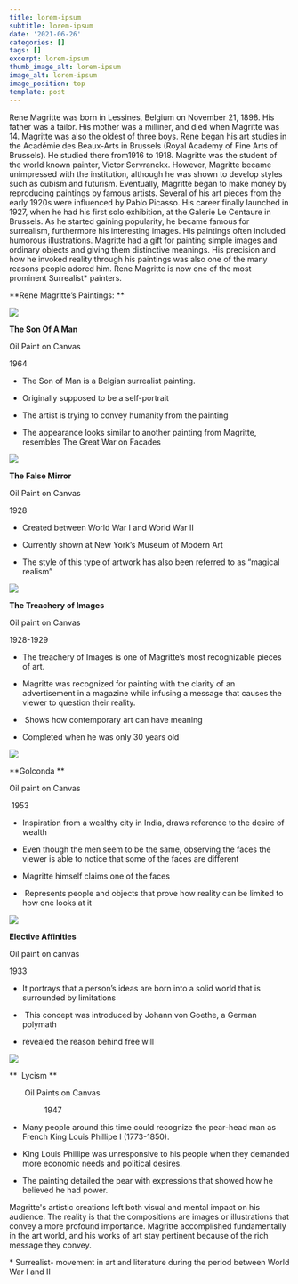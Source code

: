 ```yaml
---
title: lorem-ipsum
subtitle: lorem-ipsum
date: '2021-06-26'
categories: []
tags: []
excerpt: lorem-ipsum
thumb_image_alt: lorem-ipsum
image_alt: lorem-ipsum
image_position: top
template: post
---
```

Rene Magritte was born in Lessines, Belgium on November 21, 1898. His father was a tailor. His mother was a milliner, and died when Magritte was 14. Magritte was also the oldest of three boys. Rene began his art studies in the Académie des Beaux-Arts in Brussels (Royal Academy of Fine Arts of Brussels). He studied there from1916 to 1918. Magritte was the student of the world known painter, Victor Servranckx. However, Magritte became unimpressed with the institution, although he was shown to develop styles such as cubism and futurism. Eventually, Magritte began to make money by reproducing paintings by famous artists. Several of his art pieces from the early 1920s were influenced by Pablo Picasso. His career finally launched in 1927, when he had his first solo exhibition, at the Galerie Le Centaure in Brussels. As he started gaining popularity, he became famous for  surrealism, furthermore his interesting images. His paintings often included humorous illustrations. Magritte had a gift for painting simple images and ordinary objects and giving them distinctive meanings. His precision and how he invoked reality through his paintings was also one of the many reasons people adored him. Rene Magritte is now one of the most prominent Surrealist\* painters.  

**Rene Magritte’s Paintings: **

![](https://lh5.googleusercontent.com/dWpG76\_54G9Hrk2UY8x6bO0G50yw0x3q0ygTkNjU47F_OmAgxgMAEyBTLdzWPl6WNabWrK65LZMRv33K_shjcr_I-rb9Kk8hGSzyPwa8E0rZvv9DN8YKQEByPsPfUnnBltfT2dhx)

**The Son Of A Man** 

Oil Paint on Canvas

1964 

*   The Son of Man is a Belgian surrealist painting.

<!---->

*   Originally supposed to be a self-portrait

*   The artist is trying to convey humanity from the painting

*   The appearance looks similar to another painting from Magritte, resembles The Great War on Facades

![](https://lh6.googleusercontent.com/KRqLi475Rux-G1nAWJr92juZ6iIVyvNpEpZmekRQInWkBNWgaOLaVi8tnjWLqQMEF5yiuJODzW-Rd_kuviBRvStWDfPRGIjfRkurTNt6GJzOCxLw5NnmeyMD3GHISaS8zm8MjUCn)

**The False Mirror** 

Oil Paint on Canvas 

1928

*   Created between World War I and World War II

*   Currently shown at New York’s Museum of Modern Art

*   The style of this type of artwork has also been referred to as “magical realism”

![](https://lh3.googleusercontent.com/kSYmNySR7aA2\_w6T7RrjaKdPv-k43VKejjuCKQithWQOz1ybnXV1B4zE-TqXzfG4ELwuGo5VbBxRW_BPSvJVLOhlWaE8le0dL2YQl0dVKBFW-Q7m6jf--oMriBqQj941wReZxLKV)

**The Treachery of Images** 

Oil paint on Canvas

1928-1929

*   The treachery of Images is one of Magritte’s most recognizable pieces of art. 

*   Magritte was recognized for painting with the clarity of an advertisement in a magazine while infusing a message that causes the viewer to question their reality. 

*    Shows how contemporary art can have meaning

*   Completed when he was only 30 years old

![](https://lh5.googleusercontent.com/7dB4KOGMBsMjtERuhC5KMoQNXNhncbIkHP9wmO2kXvI7nTl0HNAI4k3-VPL4YEyX8w2BbH7\_Cd8-j9p3Ja4TBUYVG8Br9--LXDu0d8G9n-8X7yDoAIXIzQhqILwRMzz260WqgIGW)

**Golconda **

Oil paint on Canvas 

 1953

*   Inspiration from a wealthy city in India, draws reference to the desire of wealth 

*   Even though the men seem to be the same, observing the faces the viewer is able to notice that some of the faces are different 

*   Magritte himself claims one of the faces 

*    Represents people and objects that prove how reality can be limited to how one looks at it

![](https://lh5.googleusercontent.com/PMdnfOGLVDBXOBA0u_QfoLNHNzd4IMY3OWjA3uYmgo7NvYZ2NE15M1r5S39LNdeL_fzQJLwpohCmp-wAe2XBsI2fsZnw5Ly1bUEMhT4XYZ5EY_Y2Cb3a9mQNxabhUljWoZ_qQmFW)

**Elective Affinities** 

Oil paint on canvas 

1933

*   It portrays that a person’s ideas are born into a solid world that is surrounded by limitations 

*    This concept was introduced by Johann von Goethe, a German polymath

*   revealed the reason behind free will

![](https://lh5.googleusercontent.com/X-fuM38\_6uh8yfUbbk5FeObdK4UUBPWUxB0-O9BZYZy0PIyluv\_6utJcjRp-VInZzY8rA6f6-Hj0Aje0gQFwrvEZJ20mXUM_XAxS7z85H14AiAKJu7zxU0i2IPQAy-AvmPGkUQC6)

**  Lycism **

       Oil Paints on Canvas 

                1947

*   Many people around this time could recognize the pear-head man as French King Louis Phillipe I (1773-1850).

*   King Louis Phillipe was unresponsive to his people when they demanded more economic needs and political desires.

*   The painting detailed the pear with expressions that showed how he believed he had power.

Magritte's artistic creations left both visual and mental impact on his audience. The reality is that the compositions are images or illustrations that convey a more profound importance. Magritte accomplished fundamentally in the art world, and his works of art stay pertinent because of the rich message they convey. 





\* Surrealist- movement in art and literature during the period between World War I and II  
